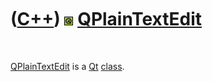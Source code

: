 
 

 

 

 

 

([C++](Cpp.md)) ![Qt](PicQt.png) [QPlainTextEdit](CppQPlainTextEdit.md)
=========================================================================

 

[QPlainTextEdit](CppQPlainTextEdit.md) is a [Qt](CppQt.md)
[class](CppClass.md).

 

 

 

 

 

 

